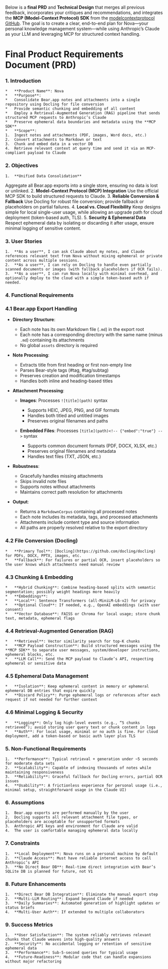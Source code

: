 Below is a **final PRD** and **Technical Design** that merges all previous feedback, incorporates your critiques and recommendations, and integrates the **MCP (Model-Context Protocol) SDK** from the [modelcontextprotocol GitHub](https://github.com/modelcontextprotocol). The goal is to create a clear, end-to-end plan for Nova—your personal knowledge management system—while using Anthropic’s Claude as your LLM and leveraging MCP for structured context handling.

# Final Product Requirements Document (PRD)

### 1. Introduction
	* 	**Product Name**: Nova
	* 	**Purpose**:
	* 	Consolidate Bear.app notes and attachments into a single repository using Docling for file conversion
	* 	Provide semantic chunking and embedding of all content
	* 	Employ a Retrieval-Augmented Generation (RAG) pipeline that sends structured MCP requests to Anthropic’s Claude
	* 	Preserve ephemeral data boundaries and metadata using the **MCP SDK**
	* 	**Scope**:
	1.	Ingest notes and attachments (PDF, images, Word docs, etc.)
	2.	Convert attachments to Markdown or text
	3.	Chunk and embed data in a vector DB
	4.	Retrieve relevant context at query time and send it via an MCP-compliant payload to Claude

### 2. Objectives
	1.	**Unified Data Consolidation**
Aggregate all Bear.app exports into a single store, ensuring no data is lost or unlinked.
	2.	**Model-Context Protocol (MCP) Integration**
Use the official MCP SDK to build structured requests to Claude.
	3.	**Reliable Conversion & Fallback**
Use Docling for robust file conversion; provide fallback or placeholders on partial failures.
	4.	**Local vs. Cloud Flexibility**
Keep designs simple for local single-user usage, while allowing an upgrade path for cloud deployment (token-based auth, TLS).
	5.	**Security & Ephemeral Data**
Respect ephemeral data by isolating or discarding it after usage, ensure minimal logging of sensitive content.

### 3. User Stories
	1.	**As a user**, I can ask Claude about my notes, and Claude references relevant text from Nova without mixing ephemeral or private content across multiple sessions.
	2.	**As a user**, I can rely on Docling to handle even partially scanned documents or images (with fallback placeholders if OCR fails).
	3.	**As a user**, I can run Nova locally with minimal overhead, and optionally deploy to the cloud with a simple token-based auth if needed.

### 4. Functional Requirements

### 4.1 Bear.app Export Handling
* **Directory Structure**:
  * Each note has its own Markdown file (`.md`) in the export root
  * Each note has a corresponding directory with the same name (minus `.md`) containing its attachments
  * No global `assets` directory is required

* **Note Processing**:
  * Extracts title from first heading or first non-empty line
  * Parses Bear-style tags (#tag, #tag/subtag)
  * Preserves creation and modification timestamps
  * Handles both inline and heading-based titles

* **Attachment Processing**:
  * **Images**: Processes `![title](path)` syntax
    * Supports HEIC, JPEG, PNG, and GIF formats
    * Handles both titled and untitled images
    * Preserves original filenames and paths

  * **Embedded Files**: Processes `[title](path)<!-- {"embed":"true"} -->` syntax
    * Supports common document formats (PDF, DOCX, XLSX, etc.)
    * Preserves original filenames and metadata
    * Handles text files (TXT, JSON, etc.)

* **Robustness**:
  * Gracefully handles missing attachments
  * Skips invalid note files
  * Supports notes without attachments
  * Maintains correct path resolution for attachments

* **Output**:
  * Returns a `MarkdownCorpus` containing all processed notes
  * Each note includes its metadata, tags, and processed attachments
  * Attachments include content type and source information
  * All paths are properly resolved relative to the export directory

### 4.2 File Conversion (Docling)
	* 	**Primary Tool**: [Docling](https://github.com/docling/docling) for PDFs, DOCX, PPTX, images, etc.
	* 	**Fallback**: For failures or partial OCR, insert placeholders so the user knows which attachments need manual review

### 4.3 Chunking & Embedding
	* 	**Hybrid Chunking**: Combine heading-based splits with semantic segmentation; possibly weight headings more heavily
	* 	**Embeddings**:
	* 	**Local**: Sentence Transformers (all-MiniLM-L6-v2) for privacy
	* 	**Optional Cloud**: If needed, e.g., OpenAI embeddings (with user consent)
	* 	**Vector Database**: FAISS or Chroma for local usage; store chunk text, metadata, ephemeral flags

### 4.4 Retrieval-Augmented Generation (RAG)
	* 	**Retrieval**: Vector similarity search for top-K chunks
	* 	**MCP Payload Construction**: Build structured messages using the **MCP SDK** to separate user messages, system/developer instructions, ephemeral blocks, etc.
	* 	**LLM Call**: Send the MCP payload to Claude’s API, respecting ephemeral or sensitive data

### 4.5 Ephemeral Data Management
	* 	**Isolation**: Keep ephemeral content in memory or ephemeral ephemeral DB entries that expire quickly
	* 	**Discard Policy**: Purge ephemeral logs or references after each request if not needed for further context

### 4.6 Minimal Logging & Security
	* 	**Logging**: Only log high-level events (e.g., “5 chunks retrieved”); avoid storing user query text or chunk content in logs
	* 	**Auth**: For local usage, minimal or no auth is fine. For cloud deployment, add a token-based or basic auth layer plus TLS

### 5. Non-Functional Requirements
	1.	**Performance**: Typical retrieval + generation under ~5 seconds for moderate data sets
	2.	**Scalability**: Capable of indexing thousands of notes while maintaining responsiveness
	3.	**Reliability**: Graceful fallback for Docling errors, partial OCR issues
	4.	**Usability**: A frictionless experience for personal usage (i.e., minimal setup, straightforward usage in the Claude UI)

### 6. Assumptions
	1.	Bear.app exports are performed manually by the user
	2.	Docling supports all relevant attachment file types, or placeholders are acceptable for unsupported formats
	3.	Anthropic API keys and environment for Claude are valid
	4.	The user is comfortable managing ephemeral data locally

### 7. Constraints
	1.	**Local Deployment**: Nova runs on a personal machine by default
	2.	**Claude Access**: Must have reliable internet access to call Anthropic’s API
	3.	**No Direct Bear DB**: Real-time direct integration with Bear’s SQLite DB is planned for future, not V1

### 8. Future Enhancements
	1.	**Direct Bear DB Integration**: Eliminate the manual export step
	2.	**Multi-LLM Routing**: Expand beyond Claude if needed
	3.	**Daily Summaries**: Automated generation of highlight updates or status briefs
	4.	**Multi-User Auth**: If extended to multiple collaborators

### 9. Success Metrics
	1.	**User Satisfaction**: The system reliably retrieves relevant chunks that Claude weaves into high-quality answers
	2.	**Security**: No accidental logging or retention of sensitive ephemeral data
	3.	**Performance**: Sub-5-second queries for typical usage
	4.	**Future-Readiness**: Modular code that can handle expansions without major refactoring
